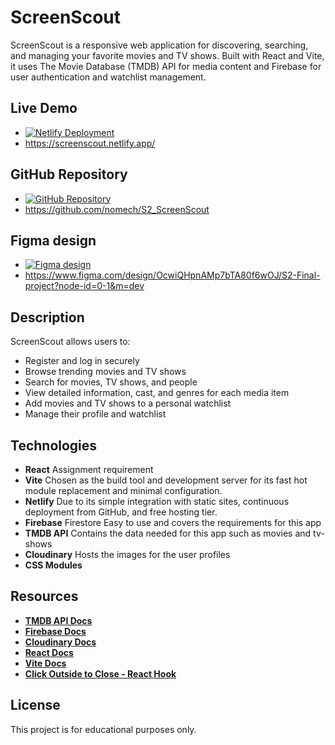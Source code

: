 # ScreenScout

ScreenScout is a responsive web application for discovering, searching, and managing your favorite movies and TV shows. Built with React and Vite, it uses The Movie Database (TMDB) API for media content and Firebase for user authentication and watchlist management.

## Live Demo

-   [![Netlify Deployment](https://img.shields.io/badge/Deploy-on%20Netlify-brightgreen)](https://screenscout.netlify.app/)
-   https://screenscout.netlify.app/

## GitHub Repository

-   [![GitHub Repository](https://img.shields.io/badge/GitHub-Repo-blue)](https://github.com/nomech/S2_ScreenScout)
-   https://github.com/nomech/S2_ScreenScout

## Figma design

-   [![Figma design](https://img.shields.io/badge/Design-Figma-pink)](https://www.figma.com/design/OcwiQHpnAMp7bTA80f6wOJ/S2-Final-project?node-id=0-1&m=dev)
-   https://www.figma.com/design/OcwiQHpnAMp7bTA80f6wOJ/S2-Final-project?node-id=0-1&m=dev

## Description

ScreenScout allows users to:

-   Register and log in securely
-   Browse trending movies and TV shows
-   Search for movies, TV shows, and people
-   View detailed information, cast, and genres for each media item
-   Add movies and TV shows to a personal watchlist
-   Manage their profile and watchlist

## Technologies

-   **React** Assignment requirement
-   **Vite** Chosen as the build tool and development server for its fast hot module replacement and minimal configuration.
-   **Netlify** Due to its simple integration with static sites, continuous deployment from GitHub, and free hosting tier.
-   **Firebase** Firestore Easy to use and covers the requirements for this app
-   **TMDB API** Contains the data needed for this app such as movies and tv-shows
-   **Cloudinary** Hosts the images for the user profiles
-   **CSS Modules**

## Resources

-   **[TMDB API Docs](https://developer.themoviedb.org/)**
-   **[Firebase Docs](https://firebase.google.com/docs/)**
-   **[Cloudinary Docs](https://cloudinary.com/documentation)**
-   **[React Docs](https://react.dev/)**
-   **[Vite Docs](https://vitejs.dev/)**
-   **[Click Outside to Close - React Hook](https://www.youtube.com/watch?v=HfZ7pdhS43s)**


## License

This project is for educational purposes only.
